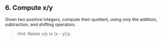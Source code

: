 ## 6. Compute x/y

Given two positive integers, compute their quotient, using only the addition, subtraction, and shifting operators.

>Hint: Relate x/y to (x - y)/y.
